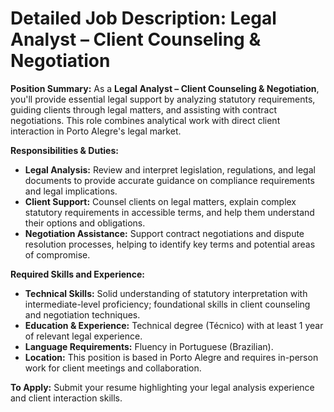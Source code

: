 # Detailed Job Description: Legal Analyst – Client Counseling & Negotiation

**Position Summary:**
As a **Legal Analyst – Client Counseling & Negotiation**, you'll provide essential legal support by analyzing statutory requirements, guiding clients through legal matters, and assisting with contract negotiations. This role combines analytical work with direct client interaction in Porto Alegre's legal market.

**Responsibilities & Duties:**
- **Legal Analysis:** Review and interpret legislation, regulations, and legal documents to provide accurate guidance on compliance requirements and legal implications.
- **Client Support:** Counsel clients on legal matters, explain complex statutory requirements in accessible terms, and help them understand their options and obligations.
- **Negotiation Assistance:** Support contract negotiations and dispute resolution processes, helping to identify key terms and potential areas of compromise.

**Required Skills and Experience:**
- **Technical Skills:** Solid understanding of statutory interpretation with intermediate-level proficiency; foundational skills in client counseling and negotiation techniques.
- **Education & Experience:** Technical degree (Técnico) with at least 1 year of relevant legal experience.
- **Language Requirements:** Fluency in Portuguese (Brazilian).
- **Location:** This position is based in Porto Alegre and requires in-person work for client meetings and collaboration.

**To Apply:**
Submit your resume highlighting your legal analysis experience and client interaction skills.